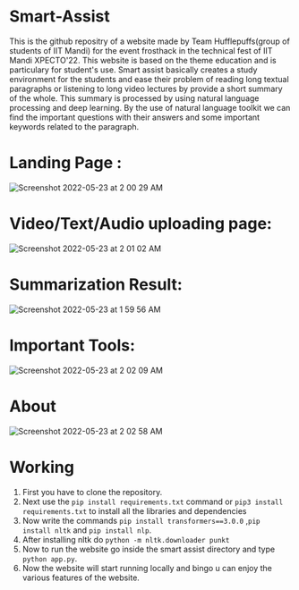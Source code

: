 # Smart-Assist
This is the github repositry of a website made by Team Hufflepuffs(group of students of IIT Mandi) for the event frosthack in the technical fest of IIT Mandi XPECTO'22.
This website is based on the theme education and is particulary for student's use.
Smart assist basically creates a study environment for the students and ease their problem of reading long textual paragraphs or listening to long video lectures by provide a short summary of the whole.
This summary is processed by using natural language processing and deep learning. By the use of natural language toolkit we can find the important questions with their answers and some important keywords related to the paragraph.
# Landing Page :
![Screenshot 2022-05-23 at 2 00 29 AM](https://user-images.githubusercontent.com/79039452/169714623-b1be991f-6bbd-4216-b599-88567106d37d.png)
# Video/Text/Audio uploading page:
![Screenshot 2022-05-23 at 2 01 02 AM](https://user-images.githubusercontent.com/79039452/169714646-c5fd62c2-47ab-4261-bd9a-07a34be6ee3d.png)
# Summarization Result:
![Screenshot 2022-05-23 at 1 59 56 AM](https://user-images.githubusercontent.com/79039452/169714606-77cc344d-7651-4502-af7d-0b5e5bb0c97e.png)
# Important Tools:
![Screenshot 2022-05-23 at 2 02 09 AM](https://user-images.githubusercontent.com/79039452/169714676-15c67781-a97e-4a7e-866a-92748615fea9.png)
# About
![Screenshot 2022-05-23 at 2 02 58 AM](https://user-images.githubusercontent.com/79039452/169714704-547ddf49-673e-46fc-b519-3814ff15a4f9.png)

# Working
1. First you have to clone the repository.
2. Next use the `pip install requirements.txt` command or `pip3 install requirements.txt` to install all the libraries and dependencies
3. Now write the commands `pip install transformers==3.0.0` ,`pip install nltk` and `pip install nlp`.
4. After installing nltk do `python -m nltk.downloader punkt`
5. Now to run the website go inside the smart assist directory and type `python app.py`.
6. Now the website will start running locally and bingo u can enjoy the various features of the website.

